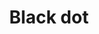 ---
title: Black dot
date: 
draft: false

# descripcion
description : Aros pasantes en plata 925 y cristal.

materials: Plata 925

color: 

dimensions: Diámetro 0,50 cm

code: 01-07-1151

type: "Aros"

categories: []

price: $1.940,00

price_eftvo: $1.650,00

# Images
# first image will be shown in the product page
images:
  # - image: "images/path_to_image"
  # La ubicacion de las imagenes es imagenes/Aros/Aros.Cristal/01-07-1151-black-dot
  - image: "./images/aros/cristal/01-07-1151-black-dot_a.jpg"
  - image: "./images/aros/cristal/01-07-1151-black-dot_b.jpg"
  - image: "./images/aros/cristal/01-07-1151-black-dot_c.jpg"
---
